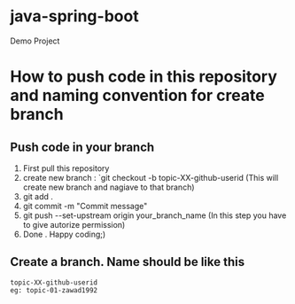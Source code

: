 # java-spring-boot
Demo Project

# How to push code in this repository and naming convention for create branch

## Push code in your branch
1) First pull this repository
2) create new branch : `git checkout -b topic-XX-github-userid (This will create new branch and nagiave to that branch)
3) git add .
4) git commit -m "Commit message"
5) git push --set-upstream origin your_branch_name (In this step you have to give autorize permission)
6) Done . Happy coding;)

## Create a branch. Name should be like this
    topic-XX-github-userid 
    eg: topic-01-zawad1992
